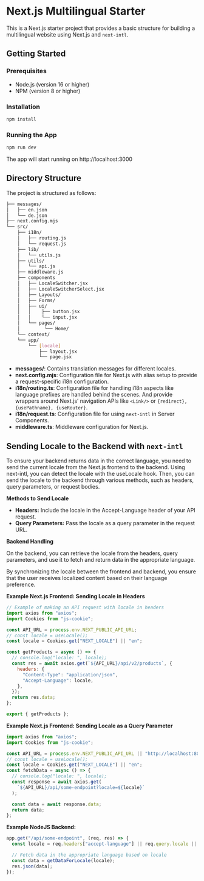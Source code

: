 # Next.js Multilingual Starter

This is a Next.js starter project that provides a basic structure for building a multilingual website using Next.js and `next-intl`.

## Getting Started

### Prerequisites

- Node.js (version 16 or higher)
- NPM (version 8 or higher)

### Installation

```bash
npm install
```

### Running the App

```bash
npm run dev
```

The app will start running on http://localhost:3000

## Directory Structure

The project is structured as follows:

```bash
├── messages/
│   ├── en.json
│   └── de.json
├── next.config.mjs
└── src/
    ├── i18n/
    │   ├── routing.js
    │   └── request.js
    ├── lib/
    │   └── utils.js
    ├── utils/
    │   └── api.js
    ├── middleware.js
    ├── components
    │   ├── LocaleSwitcher.jsx
    │   ├── LocaleSwitcherSelect.jsx
    │   ├── Layouts/
    │   ├── Forms/
    │   ├── ui/
    │   │    ├── button.jsx
    │   │    └── input.jsx
    │   └── pages/
    │         └── Home/
    └── context/
    └── app/
        └── [locale]
            ├── layout.jsx
            └── page.jsx

```

- **messages/**: Contains translation messages for different locales.
- **next.config.mjs**: Configuration file for Next.js with alias setup to provide a request-specific i18n configuration.
- **i18n/routing.ts**: Configuration file for handling i18n aspects like language prefixes are handled behind the scenes. And provide wrappers around Next.js’ navigation APIs like `<Link/>` or `{redirect}, {usePathname}, {useRouter}`.
- **i18n/request.ts**: Configuration file for using `next-intl` in Server Components.
- **middleware.ts**: Middleware configuration for Next.js.

## Sending Locale to the Backend with `next-intl`

To ensure your backend returns data in the correct language, you need to send the current locale from the Next.js frontend to the backend. Using next-intl, you can detect the locale with the useLocale hook. Then, you can send the locale to the backend through various methods, such as headers, query parameters, or request bodies.

**Methods to Send Locale**

- **Headers:** Include the locale in the Accept-Language header of your API request.
- **Query Parameters:** Pass the locale as a query parameter in the request URL.

**Backend Handling**

On the backend, you can retrieve the locale from the headers, query parameters, and use it to fetch and return data in the appropriate language.

By synchronizing the locale between the frontend and backend, you ensure that the user receives localized content based on their language preference.

**Example Next.js Frontend: Sending Locale in Headers**

```javascript
// Example of making an API request with locale in headers
import axios from "axios";
import Cookies from "js-cookie";

const API_URL = process.env.NEXT_PUBLIC_API_URL;
// const locale = useLocale();
const locale = Cookies.get("NEXT_LOCALE") || "en";

const getProducts = async () => {
  // console.log("locale: ", locale);
  const res = await axios.get(`${API_URL}/api/v2/products`, {
    headers: {
      "Content-Type": "application/json",
      "Accept-Language": locale,
    },
  });
  return res.data;
};

export { getProducts };
```

**Example Next.js Frontend: Sending Locale as a Query Parameter**

```javascript
import axios from "axios";
import Cookies from "js-cookie";

const API_URL = process.env.NEXT_PUBLIC_API_URL || "http://localhost:8080";
// const locale = useLocale();
const locale = Cookies.get("NEXT_LOCALE") || "en";
const fetchData = async () => {
  // console.log("locale: ", locale);
  const response = await axios.get(
    `${API_URL}/api/some-endpoint?locale=${locale}`
  );

  const data = await response.data;
  return data;
};
```

**Example NodeJS Backend:**

```javascript
app.get("/api/some-endpoint", (req, res) => {
  const locale = req.headers["accept-language"] || req.query.locale || "en"; // Default to 'en' if no locale provided

  // Fetch data in the appropriate language based on locale
  const data = getDataForLocale(locale);
  res.json(data);
});
```
